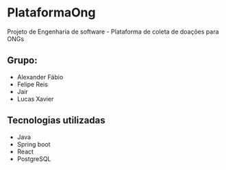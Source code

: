 # PlataformaOng
Projeto de Engenharia de software - Plataforma de coleta de doações para ONGs

## Grupo:
- Alexander Fábio
- Felipe Reis
- Jair
- Lucas Xavier

## Tecnologias utilizadas
- Java
- Spring boot
- React
- PostgreSQL
